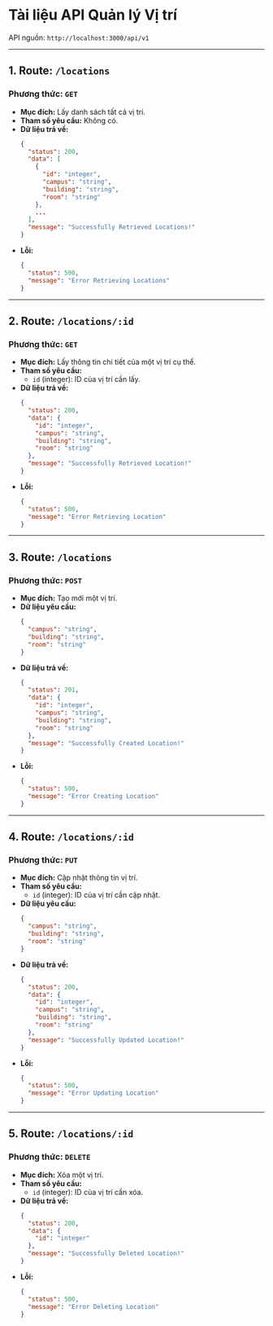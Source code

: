 # Tài liệu API Quản lý Vị trí

API nguồn: `http://localhost:3000/api/v1`

---

## **1. Route: `/locations`**

### **Phương thức:** `GET`
- **Mục đích:** Lấy danh sách tất cả vị trí.
- **Tham số yêu cầu:** Không có.
- **Dữ liệu trả về:**
    ```json
    {
      "status": 200,
      "data": [
        {
          "id": "integer",
          "campus": "string",
          "building": "string",
          "room": "string"
        },
        ...
      ],
      "message": "Successfully Retrieved Locations!"
    }
    ```
- **Lỗi:**
    ```json
    {
      "status": 500,
      "message": "Error Retrieving Locations"
    }
    ```

---

## **2. Route: `/locations/:id`**

### **Phương thức:** `GET`
- **Mục đích:** Lấy thông tin chi tiết của một vị trí cụ thể.
- **Tham số yêu cầu:**
  - `id` (integer): ID của vị trí cần lấy.
- **Dữ liệu trả về:**
    ```json
    {
      "status": 200,
      "data": {
        "id": "integer",
        "campus": "string",
        "building": "string",
        "room": "string"
      },
      "message": "Successfully Retrieved Location!"
    }
    ```
- **Lỗi:**
    ```json
    {
      "status": 500,
      "message": "Error Retrieving Location"
    }
    ```

---

## **3. Route: `/locations`**

### **Phương thức:** `POST`
- **Mục đích:** Tạo mới một vị trí.
- **Dữ liệu yêu cầu:**
    ```json
    {
      "campus": "string",
      "building": "string",
      "room": "string"
    }
    ```
- **Dữ liệu trả về:**
    ```json
    {
      "status": 201,
      "data": {
        "id": "integer",
        "campus": "string",
        "building": "string",
        "room": "string"
      },
      "message": "Successfully Created Location!"
    }
    ```
- **Lỗi:**
    ```json
    {
      "status": 500,
      "message": "Error Creating Location"
    }
    ```

---

## **4. Route: `/locations/:id`**

### **Phương thức:** `PUT`
- **Mục đích:** Cập nhật thông tin vị trí.
- **Tham số yêu cầu:**
  - `id` (integer): ID của vị trí cần cập nhật.
- **Dữ liệu yêu cầu:** 
    ```json
    {
      "campus": "string",
      "building": "string",
      "room": "string"
    }
    ```
- **Dữ liệu trả về:**
    ```json
    {
      "status": 200,
      "data": {
        "id": "integer",
        "campus": "string",
        "building": "string",
        "room": "string"
      },
      "message": "Successfully Updated Location!"
    }
    ```
- **Lỗi:**
    ```json
    {
      "status": 500,
      "message": "Error Updating Location"
    }
    ```

---

## **5. Route: `/locations/:id`**

### **Phương thức:** `DELETE`
- **Mục đích:** Xóa một vị trí.
- **Tham số yêu cầu:**
  - `id` (integer): ID của vị trí cần xóa.
- **Dữ liệu trả về:**
    ```json
    {
      "status": 200,
      "data": {
        "id": "integer"
      },
      "message": "Successfully Deleted Location!"
    }
    ```
- **Lỗi:**
    ```json
    {
      "status": 500,
      "message": "Error Deleting Location"
    }
    ```
